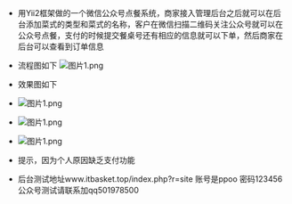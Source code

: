 - 用Yii2框架做的一个微信公众号点餐系统，商家接入管理后台之后就可以在后台添加菜式的类型和菜式的名称，客户在微信扫描二维码关注公众号就可以在公众号点餐，支付的时候提交餐桌号还有相应的信息就可以下单，然后商家在后台可以查看到订单信息
- 流程图如下
![图片1.png](http://g.hiphotos.baidu.com/image/pic/item/314e251f95cad1c869c42804753e6709c93d5192.jpg)

- 效果图如下
- ![图片1.png](http://g.hiphotos.baidu.com/image/pic/item/7dd98d1001e93901af345c1d71ec54e736d196db.jpg)

- ![图片1.png](http://c.hiphotos.baidu.com/image/pic/item/f603918fa0ec08fa133ac28453ee3d6d55fbdadf.jpg)

- ![图片1.png](http://g.hiphotos.baidu.com/image/pic/item/0dd7912397dda144d3a0bd91b8b7d0a20cf4866c.jpg)

- 提示，因为个人原因缺乏支付功能
- 后台测试地址www.itbasket.top/index.php?r=site  账号是ppoo 密码123456 公众号测试请联系加qq501978500
